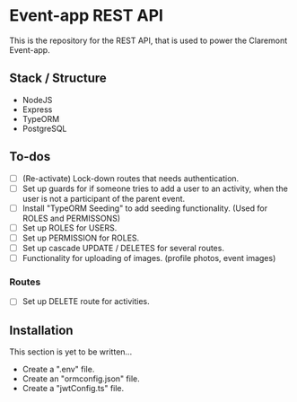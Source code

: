 # Event-app REST API  

This is the repository for the REST API, that is used to power the
Claremont Event-app.

## Stack / Structure

* NodeJS
* Express
* TypeORM
* PostgreSQL

## To-dos
- [ ] \(Re-activate) Lock-down routes that needs authentication.
- [ ] Set up guards for if someone tries to add a user to an activity, when the user is not a participant of the parent event.  
- [ ] Install "TypeORM Seeding" to add seeding functionality. (Used for ROLES and PERMISSONS)
- [ ] Set up ROLES for USERS.
- [ ] Set up PERMISSION for ROLES.
- [ ] Set up cascade UPDATE / DELETES for several routes.
- [ ] Functionality for uploading of images. (profile photos, event images)

### Routes
- [ ] Set up DELETE route for activities.

## Installation

This section is yet to be written...

* Create a ".env" file.
* Create an "ormconfig.json" file.
* Create a "jwtConfig.ts" file.
